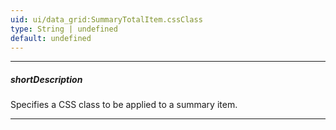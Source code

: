 ```yaml
---
uid: ui/data_grid:SummaryTotalItem.cssClass
type: String | undefined
default: undefined
---
```

---
##### shortDescription
Specifies a CSS class to be applied to a summary item.

---
<!--
You can change the appearance of summary items using CSS styles. To apply a style to a summary item, implement a &lt;a href="http://www.w3schools.com/cssref/sel_class.asp" target="_blank"&gt;CSS class&lt;/a&gt;, which may contain various &lt;a href="http://www.w3schools.com/cssref/default.asp" target="_blank"&gt;properties&lt;/a&gt;, and assign the name of this class to the **cssClass** property of the summary item.
-->